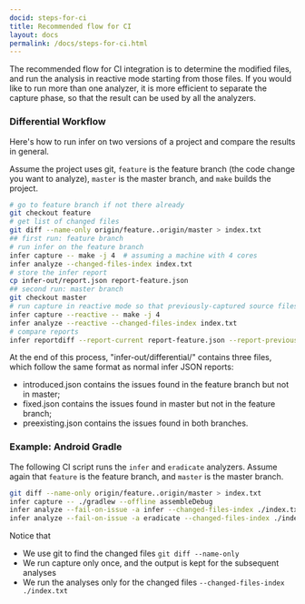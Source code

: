 ```yaml
---
docid: steps-for-ci
title: Recommended flow for CI
layout: docs
permalink: /docs/steps-for-ci.html
---
```


The recommended flow for CI integration is to determine the modified files, and run the analysis in reactive mode starting from those files. If you would like to run more than one analyzer, it is more efficient to separate the capture phase, so that the result can be used by all the analyzers.

### Differential Workflow

Here's how to run infer on two versions of a project and compare the results in general.

Assume the project uses git, `feature` is the feature branch (the code change you want to analyze), `master` is the master branch, and `make` builds the project.

```bash
# go to feature branch if not there already
git checkout feature
# get list of changed files
git diff --name-only origin/feature..origin/master > index.txt
## first run: feature branch
# run infer on the feature branch
infer capture -- make -j 4  # assuming a machine with 4 cores
infer analyze --changed-files-index index.txt
# store the infer report
cp infer-out/report.json report-feature.json
## second run: master branch
git checkout master
# run capture in reactive mode so that previously-captured source files are kept if they are up-to-date
infer capture --reactive -- make -j 4
infer analyze --reactive --changed-files-index index.txt
# compare reports
infer reportdiff --report-current report-feature.json --report-previous infer-out/report.json
```

At the end of this process, "infer-out/differential/" contains three files, which follow the same format as normal infer JSON reports:
- introduced.json contains the issues found in the feature branch but not in master;
- fixed.json contains the issues found in master but not in the feature branch;
- preexisting.json contains the issues found in both branches.

### Example: Android Gradle
The following CI script runs the `infer` and `eradicate` analyzers. Assume again that `feature` is the feature branch, and `master` is the master branch.


```bash
git diff --name-only origin/feature..origin/master > index.txt
infer capture -- ./gradlew --offline assembleDebug
infer analyze --fail-on-issue -a infer --changed-files-index ./index.txt
infer analyze --fail-on-issue -a eradicate --changed-files-index ./index.txt
```

Notice that
- We use git to find the changed files `git diff --name-only`
- We run capture only once, and the output is kept for the subsequent analyses
- We run the analyses only for the changed files `--changed-files-index ./index.txt`
